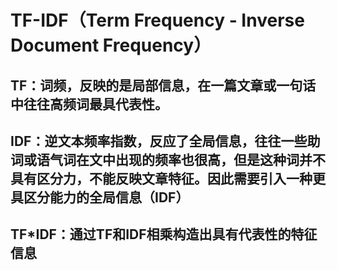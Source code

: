 # TF-IDF（Term Frequency - Inverse Document Frequency）
## TF：词频，反映的是局部信息，在一篇文章或一句话中往往高频词最具代表性。
## IDF：逆文本频率指数，反应了全局信息，往往一些助词或语气词在文中出现的频率也很高，但是这种词并不具有区分力，不能反映文章特征。因此需要引入一种更具区分能力的全局信息（IDF）
## TF*IDF：通过TF和IDF相乘构造出具有代表性的特征信息
